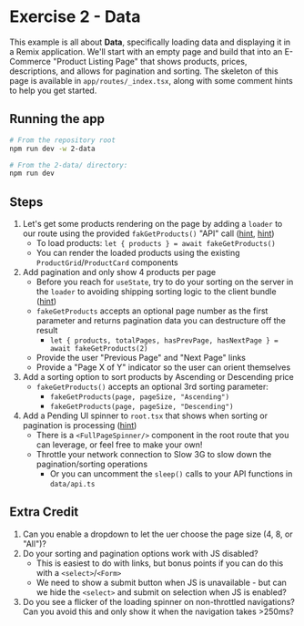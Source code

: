 # Exercise 2 - Data

This example is all about **Data**, specifically loading data and displaying it in a Remix application. We'll start with an empty page and build that into an E-Commerce "Product Listing Page" that shows products, prices, descriptions, and allows for pagination and sorting. The skeleton of this page is available in `app/routes/_index.tsx`, along with some comment hints to help you get started.

## Running the app

```sh
# From the repository root
npm run dev -w 2-data

# From the 2-data/ directory:
npm run dev
```

## Steps

1. Let's get some products rendering on the page by adding a `loader` to our route using the provided `fakGetProducts()` "API" call ([hint](https://remix.run/docs/en/main/route/loader), [hint](https://remix.run/docs/en/main/hooks/use-loader-data))
   - To load products: `let { products } = await fakeGetProducts()`
   - You can render the loaded products using the existing `ProductGrid`/`ProductCard` components
2. Add pagination and only show 4 products per page
   - Before you reach for `useState`, try to do your sorting on the server in the `loader` to avoiding shipping sorting logic to the client bundle ([hint](https://developer.mozilla.org/en-US/docs/Web/API/URLSearchParams))
   - `fakeGetProducts` accepts an optional page number as the first parameter and returns pagination data you can destructure off the result
     - `let { products, totalPages, hasPrevPage, hasNextPage } = await fakeGetProducts(2)`
   - Provide the user "Previous Page" and "Next Page" links
   - Provide a "Page X of Y" indicator so the user can orient themselves
3. Add a sorting option to sort products by Ascending or Descending price
   - `fakeGetProducts()` accepts an optional 3rd sorting parameter:
     - `fakeGetProducts(page, pageSize, "Ascending")`
     - `fakeGetProducts(page, pageSize, "Descending")`
4. Add a Pending UI spinner to `root.tsx` that shows when sorting or pagination is processing ([hint](https://remix.run/docs/en/main/hooks/use-navigation))
   - There is a `<FullPageSpinner/>` component in the root route that you can leverage, or feel free to make your own!
   - Throttle your network connection to Slow 3G to slow down the pagination/sorting operations
     - Or you can uncomment the `sleep()` calls to your API functions in `data/api.ts`

## Extra Credit

1. Can you enable a dropdown to let the uer choose the page size (4, 8, or "All")?
2. Do your sorting and pagination options work with JS disabled?
   - This is easiest to do with links, but bonus points if you can do this with a `<select>`/`<Form>`
   - We need to show a submit button when JS is unavailable - but can we hide the `<select>` and submit on selection when JS is enabled?
3. Do you see a flicker of the loading spinner on non-throttled navigations? Can you avoid this and only show it when the navigation takes >250ms?
